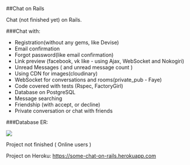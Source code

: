 ##Chat on Rails

Chat (not finished yet) on Rails. 

###Chat with:

* Registration(without any gems, like Devise)
* Email confirmation
* Forgot password(like email confirmation)
* Link preview (facebook, vk like - using Ajax, WebSocket and Nokogiri)
* Unread Messages ( and unread message count )
* Using CDN for images(cloudinary)
* WebSocket for conversations and rooms(private_pub - Faye)
* Code covered with tests (Rspec, FactoryGirl)
* Database on PostgreSQL
* Message searching
* Friendship (with accept, or decline)
* Private conversation or chat with friends

###Database ER:

<img src="http://res.cloudinary.com/djfhtqjzs/image/upload/v1469269886/ER_ny0gww.png">

Project not finished ( Online users )

Project on Heroku: https://some-chat-on-rails.herokuapp.com



